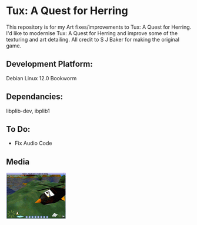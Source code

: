 # Tux: A Quest for Herring
This repository is for my Art fixes/improvements to Tux: A Quest for Herring.
I'd like to modernise Tux: A Quest for Herring and improve some of the texturing and art detailing. All credit to S J Baker for making the original game.

## Development Platform:
Debian Linux 12.0 Bookworm

## Dependancies:
libplib-dev, ibplib1

## To Do:
- Fix Audio Code

## Media
![Screenshot](https://github.com/DMJC/Tux_AQFH_HD/blob/main/doc/snap2tb.png?raw=true)
